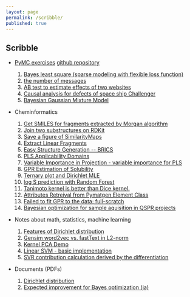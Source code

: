 ```yaml
---
layout: page
permalink: /scribble/
published: true
---
```


## Scribble

- [PyMC exercises](https://www.amazon.co.jp/Python%E3%81%A7%E4%BD%93%E9%A8%93%E3%81%99%E3%82%8B%E3%83%99%E3%82%A4%E3%82%BA%E6%8E%A8%E8%AB%96-PyMC%E3%81%AB%E3%82%88%E3%82%8BMCMC%E5%85%A5%E9%96%80-%E3%82%AD%E3%83%A3%E3%83%A1%E3%83%AD%E3%83%B3-%E3%83%87%E3%83%93%E3%83%83%E3%83%89%E3%82%BD%E3%83%B3-%E3%83%94%E3%83%AD%E3%83%B3/dp/4627077912) [github repository](https://github.com/CamDavidsonPilon/Probabilistic-Programming-and-Bayesian-Methods-for-Hackers)
  1. [Bayes least square (sparse modeling with flexible loss function)](https://nbviewer.jupyter.org/gist/sshojiro/7fed028defbb3fc30abd66462aee00c5/bayesian-least-squares.ipynb)
  1. [the number of messages](https://nbviewer.jupyter.org/gist/sshojiro/7fed028defbb3fc30abd66462aee00c5/recieving-messages.ipynb)
  1. [AB test to estimate effects of two websites](https://nbviewer.jupyter.org/gist/sshojiro/7fed028defbb3fc30abd66462aee00c5/ab-test.ipynb)
  1. [Causal analysis for defects of space ship Challenger](https://nbviewer.jupyter.org/gist/sshojiro/7fed028defbb3fc30abd66462aee00c5/challenger_causal_analysis.ipynb)
  1. [Bayesian Gaussian Mixture Model](https://nbviewer.jupyter.org/gist/sshojiro/7fed028defbb3fc30abd66462aee00c5/bayesian-gaussian-mixture-model.ipynb)
- Cheminformatics
  1. [Get SMILES for fragments extracted by Morgan algorithm](https://nbviewer.jupyter.org/gist/sshojiro/a6ce6bc3deed586b03e018dc1b0773b7/Morgan_fingerprint_fragments_revision.ipynb)
  1. [Join two substructures on RDKit](https://nbviewer.jupyter.org/gist/sshojiro/6c4bcccdb2b73e12bbaeff4a8cd2e27b)
  1. [Save a figure of SimilarityMaps](https://nbviewer.jupyter.org/gist/sshojiro/3b64ca54170b9bc632d3fe278ebeb93d)
  1. [Extract Linear Fragments](https://nbviewer.jupyter.org/gist/sshojiro/251d60898844c99bba51d85162933cc3)
  1. [Easy Structure Generation -- BRICS](https://nbviewer.jupyter.org/gist/sshojiro/ffb4934a39b90779b3294c5e65682954)
  1. [PLS Applicability Domains](https://nbviewer.jupyter.org/gist/sshojiro/9edc59bab229d0df2904a420c9c7bd29)
  1. [Variable Importance in Projection - variable importance for PLS](https://nbviewer.jupyter.org/gist/sshojiro/8537c4014a704d0176b9b61d992642d1)
  1. [GPR Estimation of Solubility](https://nbviewer.jupyter.org/gist/sshojiro/f99c873d503ca866d223880ff8755bec#file-gpr-ipynb)
  1. [Ternary plot and Dirichlet MLE](https://nbviewer.jupyter.org/gist/sshojiro/ab86847b9c6705c25dbe11ba1baf260c)
  1. [log S prediction with Random Forest](https://nbviewer.jupyter.org/gist/sshojiro/3da3b41931e82480496f0781c811b4ad#file-logs_analysis-ipynb)
  1. [Tanimoto kernel is better than Dice kernel.](https://nbviewer.jupyter.org/gist/sshojiro/df674af517f3447770f1d28d0287a3a2)
  1. [Attributes Retreival from Pymatgen Element Class](https://nbviewer.jupyter.org/gist/sshojiro/38114aef152607abdefb3d0201cbeaf4)
  1. [Failed to fit GPR to the data; full-scratch](https://nbviewer.jupyter.org/gist/sshojiro/360aaea5b8ed3133c6c1d491f2d2ece6)
  1. [Bayesian optimization for sample aquisition in QSPR projects](https://nbviewer.jupyter.org/gist/sshojiro/06c9ccd9cab75cf0cb638cf7ad3e0447)
- Notes about math, statistics, machine learning
  1. [Features of Dirichlet distribution](https://sshojiro.github.io/publications/Dirichlet.pdf)
  1. [Gensim word2vec vs. fastText in L2-norm](https://nbviewer.jupyter.org/gist/sshojiro/c8c6f6c9ae4646c94f568bb180e48cad)
  1. [Kernel PCA Demo](https://nbviewer.jupyter.org/gist/sshojiro/261ee50324e59cc21ddd1d80e04e7f3e)
  1. [Linear SVM - basic implementation](https://nbviewer.jupyter.org/gist/sshojiro/59b8b88c5fb312eac6c04a5d93f099f1)
  1. [SVR contribution calculation derived by the differentiation](https://nbviewer.jupyter.org/gist/sshojiro/8f6051e6629f709e4aeb247f0b8b5dd4)

- Documents (PDFs)
  1. [Dirichlet distribution](https://sshojiro.github.io/publications/Dirichlet.pdf)
  1. [Expected improvement for Bayes optimization (ja)](https://sshojiro.github.io/publications/ei.pdf)